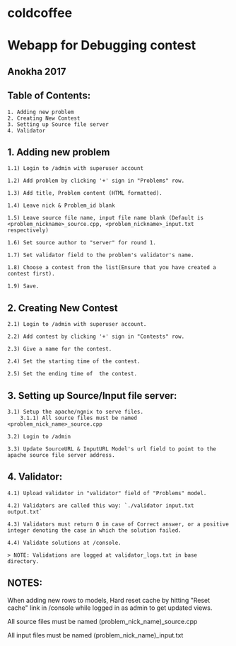 # coldcoffee
# Webapp for Debugging contest
## Anokha 2017

## Table of Contents:


	1. Adding new problem
	2. Creating New Contest
	3. Setting up Source file server
	4. Validator

## 1. Adding new problem

	
	1.1) Login to /admin with superuser account

	1.2) Add problem by clicking '+' sign in "Problems" row.

	1.3) Add title, Problem content (HTML formatted).

	1.4) Leave nick & Problem_id blank

	1.5) Leave source file name, input file name blank (Default is <problem_nickname>_source.cpp, <problem_nickname>_input.txt respectively)

	1.6) Set source author to "server" for round 1.

	1.7) Set validator field to the problem's validator's name.

	1.8) Choose a contest from the list(Ensure that you have created a contest first).

	1.9) Save.

## 2. Creating New Contest

	2.1) Login to /admin with superuser account.

	2.2) Add contest by clicking '+' sign in "Contests" row.

	2.3) Give a name for the contest.

	2.4) Set the starting time of the contest. 

	2.5) Set the ending time of  the contest.


## 3. Setting up Source/Input file server:


	3.1) Setup the apache/ngnix to serve files.
		3.1.1) All source files must be named <problem_nick_name>_source.cpp

	3.2) Login to /admin

	3.3) Update SourceURL & InputURL Model's url field to point to the apache source file server address.

## 4. Validator:

	4.1) Upload validator in "validator" field of "Problems" model.

	4.2) Validators are called this way: `./validator input.txt output.txt`

	4.3) Validators must return 0 in case of Correct answer, or a positive integer denoting the case in which the solution failed.

	4.4) Validate solutions at /console.

	> NOTE: Validations are logged at validator_logs.txt in base directory.


## NOTES:
When adding new rows to models, Hard reset cache by hitting "Reset cache" link in /console while logged in as admin to get updated views.

All source files must be named (problem_nick_name)_source.cpp

All input files must be named (problem_nick_name)_input.txt
